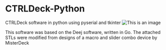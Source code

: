 
# CTRLDeck-Python
CTRLDeck software in python using pyserial and tkinter
![This is an image](https://raw.githubusercontent.com/Narfjones/CTRLDeck-Python/master/src/repository-graph.png)


This software was based on the Deej software, written in Go. 
The attached STLs were modified from designs of a macro and slider combo device by MisterDeck
